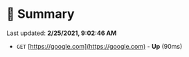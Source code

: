 # 📖 Summary
Last updated: **2/25/2021, 9:02:46 AM**

- `GET` [https://google.com](https://google.com) - **Up** (90ms)
